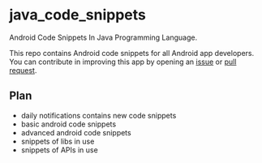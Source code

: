 # java_code_snippets
Android Code Snippets In Java Programming Language.

This repo contains Android code snippets for all Android app developers. You can contribute in improving this app by opening an [issue](https://github.com/DevAbanoub/java_code_snippets/issues) or [pull request](https://github.com/DevAbanoub/java_code_snippets/pulls).

## Plan
- daily notifications contains new code snippets
- basic android code snippets
- advanced android code snippets
- snippets of libs in use
- snippets of APIs in use
